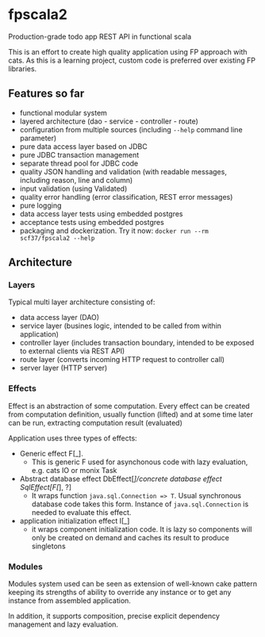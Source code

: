 # fpscala2
Production-grade todo app REST API in functional scala

This is an effort to create high quality application using FP approach with cats.
As this is a learning project, custom code is preferred over existing FP libraries.

## Features so far

- functional modular system
- layered architecture (dao - service - controller - route)
- configuration from multiple sources (including `--help` command line parameter)
- pure data access layer based on JDBC
- pure JDBC transaction management
- separate thread pool for JDBC code
- quality JSON handling and validation (with readable messages, including reason, line and column)
- input validation (using Validated)
- quality error handling (error classification, REST error messages)
- pure logging
- data access layer tests using embedded postgres
- acceptance tests using embedded postgres
- packaging and dockerization. Try it now: `docker run --rm scf37/fpscala2 --help`

## Architecture

### Layers

Typical multi layer architecture consisting of:
- data access layer (DAO)
- service layer (busines logic, intended to be called from within application)
- controller layer (includes transaction boundary, intended to be exposed to external clients via REST API)
- route layer (converts incoming HTTP request to controller call)
- server layer (HTTP server)

### Effects

Effect is an abstraction of some computation. 
Every effect can be created from computation definition, usually function (lifted) 
and at some time later can be run, extracting computation result (evaluated)

Application uses three types of effects:
- Generic effect F[_]. 
  - This is generic F used for asynchonous code with lazy evaluation, e.g. cats IO or monix Task
- Abstract database effect DbEffect[_]/concrete database effect SqlEffect[F[_], ?]
  - It wraps function `java.sql.Connection => T`. Usual synchronous database code takes this form. Instance of `java.sql.Connection` is needed to evaluate this effect. 
- application initialization effect I[_]
  - it wraps component initialization code. It is lazy so components will only be created on demand and caches its result to produce singletons
  
### Modules

Modules system used can be seen as extension of well-known cake pattern keeping its strengths 
    of ability to override any instance or to get any instance from assembled application.
    
In addition, it supports composition, precise explicit dependency management and lazy evaluation.      
